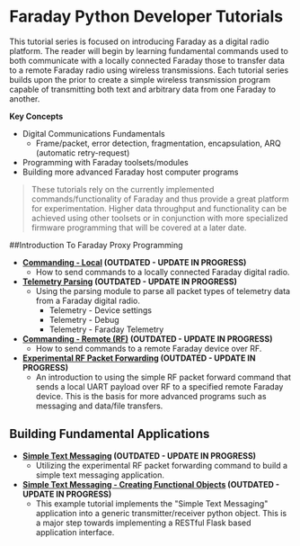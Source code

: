 
# Faraday Python Developer Tutorials

This tutorial series is focused on introducing Faraday as a digital radio platform. The reader will begin by learning fundamental commands used to both communicate with a locally connected Faraday those to transfer data to a remote Faraday radio using wireless transmissions. Each tutorial series builds upon the prior to create a simple wireless transmission program capable of transmitting both text and arbitrary data from one Faraday to another.

**Key Concepts**

* Digital Communications Fundamentals
  * Frame/packet, error detection, fragmentation, encapsulation, ARQ (automatic retry-request)
* Programming with Faraday toolsets/modules
* Building more advanced Faraday host computer programs

> These tutorials rely on the currently implemented commands/functionality of Faraday and thus provide a great platform for experimentation. Higher data throughput and functionality can be achieved using other toolsets or in conjunction with more specialized firmware programming that will be covered at a later date.

##Introduction To Faraday Proxy Programming

* **[Commanding - Local](foundation/Commanding-Local/) (OUTDATED - UPDATE IN PROGRESS)**
  * How to send commands to a locally connected Faraday digital radio.
* **[Telemetry Parsing](foundation/Telemetry-Parsing) (OUTDATED - UPDATE IN PROGRESS)**
  * Using the parsing module to parse all packet types of telemetry data from a Faraday digital radio.
    * Telemetry - Device settings
    * Telemetry - Debug
    * Telemetry - Faraday Telemetry
* **[Commanding - Remote (RF)](foundation/Commanding-Remote-RF) (OUTDATED - UPDATE IN PROGRESS)**
  * How to send commands to a remote Faraday device over RF.
* **[Experimental RF Packet Forwarding](foundation/RF-Transmit-Receive-Packet) (OUTDATED - UPDATE IN PROGRESS)**
  * An introduction to using the simple RF packet forward command that sends a local UART payload over RF to a specified remote Faraday device. This is the basis for more advanced programs such as messaging and data/file transfers.

## Building Fundamental Applications

* **[Simple Text Messaging](foundation/Simple_Text_Messaging/) (OUTDATED - UPDATE IN PROGRESS)**
  * Utilizing the experimental RF packet forwarding command to build a simple text messaging application.
* **[Simple Text Messaging - Creating Functional Objects](foundation/Simple_Text_Messaging_Creating_Objects/) (OUTDATED - UPDATE IN PROGRESS)**
  * This example tutorial implements the "Simple Text Messaging" application into a generic transmitter/receiver python object. This is a major step towards implementing a RESTful Flask based application interface.
